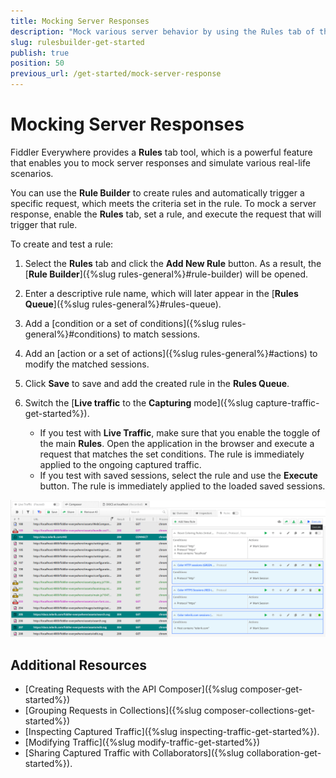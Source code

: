 ```yaml
---
title: Mocking Server Responses
description: "Mock various server behavior by using the Rules tab of the Fiddler Everywhere web-debugging http-proxy tool."
slug: rulesbuilder-get-started
publish: true
position: 50
previous_url: /get-started/mock-server-response
---
```


# Mocking Server Responses

Fiddler Everywhere provides a **Rules** tab tool, which is a powerful feature that enables you to mock server responses and simulate various real-life scenarios.

You can use the **Rule Builder** to create rules and automatically trigger a specific request, which meets the criteria set in the rule. To mock a server response, enable the **Rules** tab, set a rule, and execute the request that will trigger that rule.

To create and test a rule:

1. Select the **Rules** tab and click the **Add New Rule** button. As a result, the [**Rule Builder**]({%slug rules-general%}#rule-builder) will be opened.
1. Enter a descriptive rule name, which will later appear in the [**Rules Queue**]({%slug rules-general%}#rules-queue).
1. Add a [condition or a set of conditions]({%slug rules-general%}#conditions) to match sessions.
1. Add an [action or a set of actions]({%slug rules-general%}#actions) to modify the matched sessions.
1. Click **Save** to save and add the created rule in the **Rules Queue**.
1. Switch the [**Live traffic** to the **Capturing** mode]({%slug capture-traffic-get-started%}).

    - If you test with **Live Traffic**, make sure that you enable the toggle of the main **Rules**. Open the application in the browser and execute a request that matches the set conditions. The rule is immediately applied to the ongoing captured traffic.
    - If you test with saved sessions, select the rule and use the **Execute** button. The rule is immediately applied to the loaded saved sessions.

![Rules Tab](./images/livetraffic/rb/rules-all.png)

## Additional Resources

- [Creating Requests with the API Composer]({%slug composer-get-started%})
- [Grouping Requests in Collections]({%slug composer-collections-get-started%})
- [Inspecting Captured Traffic]({%slug inspecting-traffic-get-started%}).
- [Modifying Traffic]({%slug modify-traffic-get-started%})
- [Sharing Captured Traffic with Collaborators]({%slug collaboration-get-started%}).
